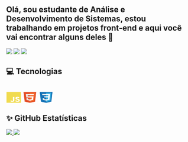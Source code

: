 ## Olá, sou estudante de Análise e Desenvolvimento de Sistemas, estou trabalhando em projetos front-end e aqui você vai encontrar alguns deles 🤍 

<div>
  <a href = "leticiavieiraarruda@gmail.com"><img src="https://img.shields.io/badge/-Gmail-%23EA4335?style=for-the-badge&logo=gmail&logoColor=white" target="_blank"></a>
  <a href="www.linkedin.com/in/letícia-arruda-" target="_blank"><img src="https://img.shields.io/badge/linkedin-%230A66C2.svg?&style=for-the-badge&logo=linkedin&logoColor=white" target="_blank"></a>
  <a href="https://codepen.io/l-arruda" target="_blank"><img src="https://img.shields.io/badge/-codepen-%23000000?&style=for-the-badge&logo=codepen&logoColor=white" target="_blank"></a>
</div>
 

## 💻 Tecnologias

<div style="display: inline_block"><br>
  <img align="center" alt="Let-Js" height="30" width="40" src="https://raw.githubusercontent.com/devicons/devicon/master/icons/javascript/javascript-plain.svg">
  <img align="center" alt="Let-HTML" height="30" width="40" src="https://raw.githubusercontent.com/devicons/devicon/master/icons/html5/html5-original.svg">
  <img align="center" alt="Let-CSS" height="30" width="40" src="https://raw.githubusercontent.com/devicons/devicon/master/icons/css3/css3-original.svg">
</div>
  
## ✨ GitHub Estatísticas

<div>
  <a href="https://github.com/l-arruda">
  <img height="165em" src="https://github-readme-stats.vercel.app/api?username=l-arruda&show_icons=true&theme=dracula&include_all_commits=true&count_private=true"/>
  <img height="165em" src="https://github-readme-stats.vercel.app/api/top-langs/?username=l-arruda&layout=compact&langs_count=8&theme=dracula"/>
<div> 

